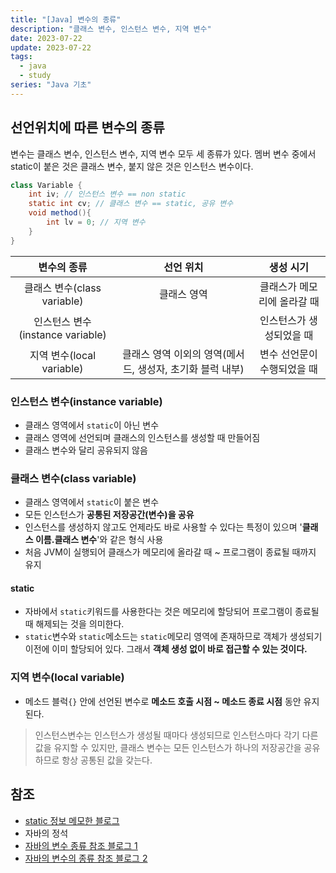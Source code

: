 ```yaml
---
title: "[Java] 변수의 종류"
description: "클래스 변수, 인스턴스 변수, 지역 변수"
date: 2023-07-22
update: 2023-07-22
tags:
  - java
  - study
series: "Java 기초"
---
```


## 선언위치에 따른 변수의 종류

변수는 클래스 변수, 인스턴스 변수, 지역 변수 모두 세 종류가 있다.
멤버 변수 중에서 static이 붙은 것은 클래스 변수, 붙지 않은 것은 인스턴스 변수이다.
```java
class Variable {
    int iv; // 인스턴스 변수 == non static
    static int cv; // 클래스 변수 == static, 공유 변수
    void method(){
        int lv = 0; // 지역 변수
    }
}
```
| 변수의 종류 | 선언 위치 | 생성 시기 |
| :---: | :---: | :---: |
|클래스 변수(class variable) | 클래스 영역 | 클래스가 메모리에 올라갈 때 |
|인스턴스 변수(instance variable) |      | 인스턴스가 생성되었을 때|
|지역 변수(local variable)| 클래스 영역 이외의 영역(메서드, 생성자, 초기화 블럭 내부) | 변수 선언문이 수행되었을 때 |

### 인스턴스 변수(instance variable)

- 클래스 영역에서 `static`이 아닌 변수
- 클래스 영역에 선언되며 클래스의 인스턴스를 생성할 때 만들어짐
- 클래스 변수와 달리 공유되지 않음


### 클래스 변수(class variable)

- 클래스 영역에서 `static`이 붙은 변수
- 모든 인스턴스가 **공통된 저장공간(변수)을 공유**
- 인스턴스를 생성하지 않고도 언제라도 바로 사용할 수 있다는 특정이 있으며 '**클래스 이름.클래스 변수**'와 같은 형식 사용
- 처음 JVM이 실행되어 클래스가 메모리에 올라갈 때 ~ 프로그램이 종료될 때까지 유지

#### static
- 자바에서 `static`키워드를 사용한다는 것은 메모리에 할당되어 프로그램이 종료될 때 해제되는 것을 의미한다.  
- `static`변수와 `static`메소드는 `static`메모리 영역에 존재하므로 객체가 생성되기 이전에 이미 할당되어 있다. 그래서 **객체 생성 없이 바로 접근할 수 있는 것이다.**


### 지역 변수(local variable)

- 메소드 블럭`{}` 안에 선언된 변수로 **메소드 호출 시점 ~ 메소드 종료 시점** 동안 유지된다.

> 인스턴스변수는 인스턴스가 생성될 때마다 생성되므로 인스턴스마다 각기 다른 값을 유지할 수 있지만, 클래스 변수는 모든 인스턴스가 하나의 저장공간을 공유하므로 항상 공통된 값을 갖는다.

## 참조
- [static 정보 메모한 블로그](https://mangkyu.tistory.com/47)
- 자바의 정석
- [자바의 변수 종류 참조 블로그 1](https://velog.io/@steadygo247/%ED%81%B4%EB%9E%98%EC%8A%A4%EB%B3%80%EC%88%98%EC%99%80-%EC%9D%B8%EC%8A%A4%ED%84%B4%EC%8A%A4%EB%B3%80%EC%88%98%EB%A5%BC-memory-%EA%B4%80%EC%A0%90%EC%97%90%EC%84%9C-%EB%B3%B8%EB%8B%A4%EB%A9%B4)
- [자바의 변수의 종류 참조 블로그 2](https://tadaktadak-it.tistory.com/12)